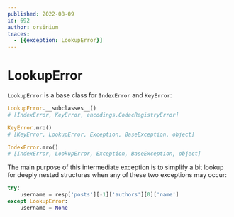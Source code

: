```yaml
---
published: 2022-08-09
id: 692
author: orsinium
traces:
  - [{exception: LookupError}]
---
```


# LookupError

`LookupError` is a base class for `IndexError` and `KeyError`:

```python
LookupError.__subclasses__()
# [IndexError, KeyError, encodings.CodecRegistryError]

KeyError.mro()
# [KeyError, LookupError, Exception, BaseException, object]

IndexError.mro()
# [IndexError, LookupError, Exception, BaseException, object]
```

The main purpose of this intermediate exception is to simplify a bit lookup for deeply nested structures when any of these two exceptions may occur:

```python
try:
    username = resp['posts'][-1]['authors'][0]['name']
except LookupError:
    username = None
```

